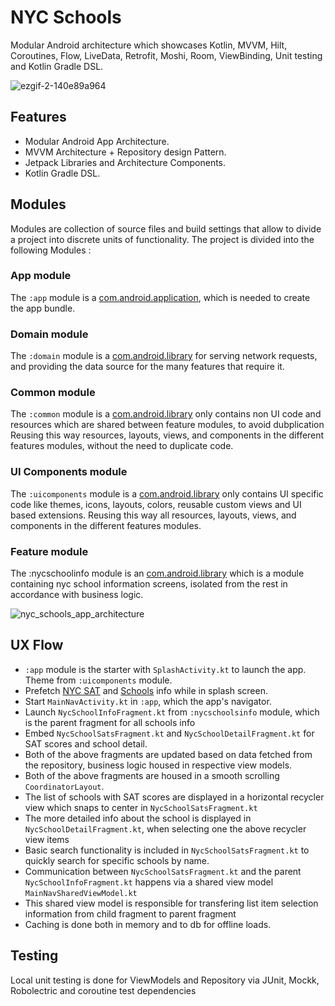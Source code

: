 # NYC Schools

Modular Android architecture which showcases Kotlin, MVVM, Hilt, Coroutines, Flow, LiveData, Retrofit, Moshi, Room, ViewBinding, Unit testing and Kotlin Gradle DSL.

![ezgif-2-140e89a964](https://user-images.githubusercontent.com/833213/201635169-b16105a9-0632-4802-96b1-34b2b64b7bfb.gif)

## Features

* Modular Android App Architecture.
* MVVM Architecture + Repository design Pattern.
* Jetpack Libraries and Architecture Components.
* Kotlin Gradle DSL.

## Modules

Modules are collection of source files and build settings that allow to divide a project into discrete units of functionality. The project is divided into the following Modules :

### App module
The `:app` module is a [com.android.application](https://developer.android.com/studio/build/configure-app-module), which is needed to create the app bundle.

### Domain module
The `:domain` module is a [com.android.library](https://developer.android.com/studio/projects/android-library) for serving network requests, and providing the data source for the many features that require it.

### Common module
The `:common` module is a [com.android.library](https://developer.android.com/studio/projects/android-library) only contains non UI code and resources which are shared between feature modules, to avoid dubplication Reusing this way resources, layouts, views, and components in the different features modules, without the need to duplicate code.

### UI Components module
The `:uicomponents` module is a [com.android.library](https://developer.android.com/studio/projects/android-library) only contains UI specific code like themes, icons, layouts, colors, reusable custom views and UI based extensions. Reusing this way all resources, layouts, views, and components in the different features modules.

### Feature module
The :nycschoolinfo module is an [com.android.library](https://developer.android.com/studio/projects/android-library) which is a module containing nyc school information screens, isolated from the rest in accordance with business logic.

![nyc_schools_app_architecture](https://user-images.githubusercontent.com/833213/201615297-6399dd4d-f9f8-4110-9289-a4d9724372d6.jpg)

## UX Flow

* `:app` module is the starter with `SplashActivity.kt` to launch the app. Theme from `:uicomponents` module.
* Prefetch [NYC SAT](https://dev.socrata.com/foundry/data.cityofnewyork.us/f9bf-2cp4) and [Schools](https://dev.socrata.com/foundry/data.cityofnewyork.us/s3k6-pzi2) info while in splash screen.
* Start `MainNavActivity.kt` in `:app`, which the app's navigator.
* Launch `NycSchoolInfoFragment.kt` from `:nycschoolsinfo` module, which is the parent fragment for all schools info
* Embed `NycSchoolSatsFragment.kt` and `NycSchoolDetailFragment.kt` for SAT scores and school detail.
* Both of the above fragments are updated based on data fetched from the repository, business logic housed in respective view models.
* Both of the above fragments are housed in a smooth scrolling `CoordinatorLayout`.
* The list of schools with SAT scores are displayed in a horizontal recycler view which snaps to center in `NycSchoolSatsFragment.kt`
* The more detailed info about the school is displayed in `NycSchoolDetailFragment.kt`, when selecting one the above recycler view items
* Basic search functionality is included in `NycSchoolSatsFragment.kt` to quickly search for specific schools by name.
* Communication between `NycSchoolSatsFragment.kt` and the parent `NycSchoolInfoFragment.kt` happens via a shared view model `MainNavSharedViewModel.kt`
* This shared view model is responsible for transfering list item selection information from child fragment to parent fragment
* Caching is done both in memory and to db for offline loads.

## Testing

Local unit testing is done for ViewModels and Repository via JUnit, Mockk, Robolectric and coroutine test dependencies
